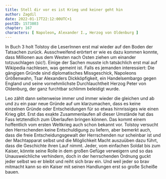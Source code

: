 ```yaml
---
title: Stell dir vor es ist Krieg und keiner geht hin
author: Zagdil
date: 2022-01-17T22:12:00UTC+1
postID: 1573803
chapter: 167
characters: [ Napoleon, Alexander I., Herzog von Oldenburg ]
---
```

In Buch 3 holt Tolstoy die LeserInnen erst mal wieder auf den Boden der Tatsachen zurück. Ausschweifend erörtert er wie es dazu kommen konnte, dass Millionen aus dem Westen nach Osten ziehen um einander totzuschlagen (sic!). Einige der Sachen musste ich tatsächlich erst mal auf Wikipedia nachlesen, was gemeint ist. Falls es jemanden interessiert: Die gängigen Gründe sind diplomatisches Missgeschick, Napoleons Größenwahn, Tsar Alexanders Dickköpfigkeit, ein Handelsembargo gegen England und seine vornehmlichste Durchlauchtheit Herzog Peter von Oldenburg, der ganz furchtbar schlimm beleidigt wurde.

Leo zählt dann seitenweise immer und immer wieder die gleichen und ab und zu ein paar neue Gründe auf um klarzumachen, dass es keine einzelnen Gründe oder Entscheidungen für so etwas hirnrissiges wie einen Krieg gibt. Erst das exakte Zusammenlaufen all dieser Umstände hat das Fass letztendlich zum Überlaufen bringen können. Das kommt einem hoffentlich vom ersten Weltkrieg auch schon bekannt vor. Tolstoy versucht den Herrschenden keine Entschuldigung zu liefern, aber bemerkt auch, dass die freie Entscheidungsgewalt der Herrschenden nur scheinbar ist und der Machtapparat selbst und die Möglichkeit Macht auszuüben dazu führt, dass die Geschichte ihren Lauf nimmt. Jeder, vom einfachen Soldat bis zum Kaiser, könnte seine Rolle in dem großen Gefüge verweigern und so das Unausweichliche verhindern, doch in der herrschenden Ordnung guckt jeder selbst wo er bleibt und reiht sich brav ein. Und weil jeder so brav mitmacht kann so ein Kaiser mit seinen Handlungen erst so große Scheiße bauen.
